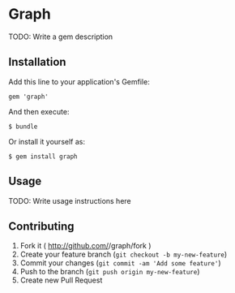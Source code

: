 # Graph

TODO: Write a gem description

## Installation

Add this line to your application's Gemfile:

    gem 'graph'

And then execute:

    $ bundle

Or install it yourself as:

    $ gem install graph

## Usage

TODO: Write usage instructions here

## Contributing

1. Fork it ( http://github.com/<my-github-username>/graph/fork )
2. Create your feature branch (`git checkout -b my-new-feature`)
3. Commit your changes (`git commit -am 'Add some feature'`)
4. Push to the branch (`git push origin my-new-feature`)
5. Create new Pull Request
